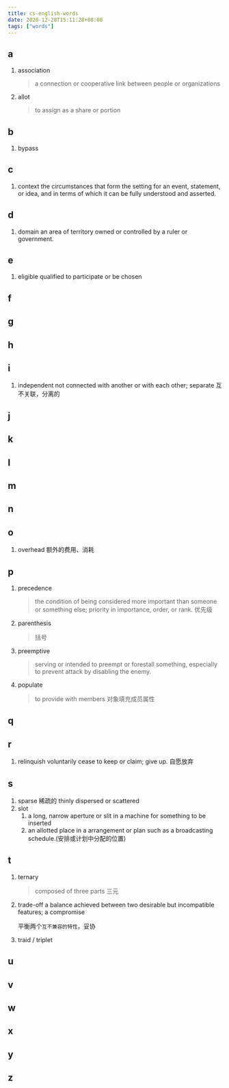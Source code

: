 ```yaml
---
title: cs-english-words
date: 2020-12-28T15:11:28+08:00
tags: ["words"]
---
```


## a

1. association
   > a connection or cooperative link between people or organizations
2. allot
   > to assign as a share or portion

## b

1. bypass

## c

1. context
   the circumstances that form the setting for an event, statement, or idea, and in terms of which it can be fully understood and asserted.

## d

1. domain
   an area of territory owned or controlled by a ruler or government.

## e

1. eligible
   qualified to participate or be chosen

## f

## g

## h

## i

1. independent
   not connected with another or with each other; separate
   互不关联，分离的

## j

## k

## l

## m

## n

## o

1. overhead 额外的费用、消耗

## p

1. precedence 
    > the condition of being considered more important than someone or something else; priority in importance, order, or rank. 优先级
2. parenthesis
   > 括号
3. preemptive
   > serving or intended to preempt or forestall something, especially to prevent attack by disabling the enemy.
4. populate
   > to provide with members 对象填充成员属性

## q

## r

1. relinquish
   voluntarily cease to keep or claim; give up. 自愿放弃

## s

1. sparse 稀疏的
   thinly dispersed or scattered
2. slot
   1. a long, narrow aperture or slit in a machine for something to be inserted
   2. an allotted place in a arrangement or plan such as a broadcasting schedule.(安排或计划中分配的位置)

## t

1. ternary
   > composed of three parts 三元

2. trade-off
   a balance achieved between two desirable but incompatible features; a compromise

   平衡两个`互不兼容的特性`，妥协
3. traid / triplet

## u

## v

## w

## x

## y

## z
